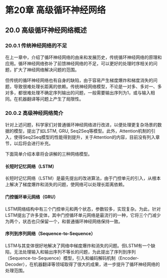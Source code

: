 <!--Copyright © Microsoft Corporation. All rights reserved.
  适用于[License](https://github.com/Microsoft/ai-edu/blob/master/LICENSE.md)版权许可-->

# 第20章 高级循环神经网络

## 20.0 高级循环神经网络概述

### 20.0.1 传统神经网络的不足

在上一章中，介绍了循环神经网络的由来和发展历史，传统循环神经网络的原理和应用。循环神经网络弥补了前馈神经网络的不足，可以更好的处理时序相关的问题，扩大了神经网络解决问题的范围。

但传统的循环神经网络也有自身的缺陷，由于容易产生梯度爆炸和梯度消失的问题，导致很难处理长距离的依赖。传统神经网络模型，不论是一对多、多对一、多对多，都很难处理不确定序列输出的问题，一般需要输出序列为1，或与输入相同。在机器翻译等问题上产生了局限性。

### 20.0.2 高级神经网络简介

针对上述问题，科学家们对普通循环神经网络进行改进，以便处理更复杂场景的数据的模型，提出了如LSTM, GRU, Seq2Seq等模型。此外，Attention机制的引入，使得Seq2Seq模型的性能得到提升，关于Attention的内容，目前没有列入章节，以后将会进行补充。

下面简单介绍本章将会讲解的三种网络模型。

#### 长短时记忆网络（LSTM）
长短时记忆网络（LSTM）是最先提出的改进算法，由于门控单元的引入，从根本上解决了梯度爆炸和消失的问题，使网络可以处理长距离依赖。

#### 门控循环单元网络（GRU）
LSTM网络结构中有三个门控单元和两个状态，参数较多，实现复杂。为此，针对LSTM提出了许多变体，其中门控循环单元网络是最流行的一种，它将三个门减少为两个，状态也只保留一个，和普通循环神经网络保持一致。

#### 序列到序列网络（Sequence-to-Sequence）
LSTM与其变体很好地解决了网络中梯度爆炸和消失的问题。但LSTM有一个缺陷，无法处理输入和输出序列不等长的问题，为此提出了序列到序列（Sequence-to-Sequence）模型，引入和编码解码机制（Encoder-Decoder），在机器翻译等领域取得了很大的成果，进一步提升了循环神经网络的处理范围。




